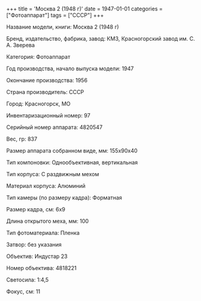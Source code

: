 +++
title = 'Москва 2 (1948 г)'
date = 1947-01-01
categories = ["Фотоаппарат"]
tags = ["СССР"]
+++

Название модели, книги: Москва 2 (1948 г)

Бренд, издательство, фабрика, завод: КМЗ, Красногорский завод им. С. А. Зверева

Категория: Фотоаппарат

Год производства, начало выпуска модели: 1947

Окончание производства: 1956

Страна производитель: СССР

Город: Красногорск, МО

Инвентаризационный номер: 97

Серийный номер аппарата: 4820547

Вес, гр: 837

Размер аппарата  собранном виде, мм: 155х90х40

Тип компоновки: Однообъективная, вертикальная

Тип корпуса: С раздвижным мехом

Материал корпуса: Алюминий

Тип камеры (по размеру кадра): Форматная

Размер кадра, см: 6х9

Длина открытого меха, мм: 100

Тип фотоматериала: Пленка

Затвор: без указания

Объектив: Индустар 23

Номер объектива: 4818221

Светосила: 1:4,5

Фокус, см: 11

